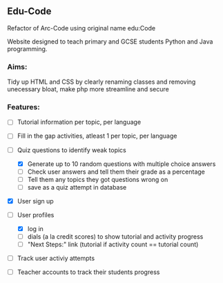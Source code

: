 ## Edu-Code

Refactor of Arc-Code using original name edu:Code

Website designed to teach primary and GCSE students Python and Java programming.

### Aims: 
Tidy up HTML and CSS by clearly renaming classes and removing unecessary bloat, make php more streamline and secure

### Features:
  - [ ] Tutorial information per topic, per language
  - [ ] Fill in the gap activities, atleast 1 per topic, per language
  - [ ] Quiz questions to identify weak topics
    - [x] Generate up to 10 random questions with multiple choice answers
    - [ ] Check user answers and tell them their grade as a percentage
    - [ ] Tell them any topics they got questions wrong on
    - [ ] save as a quiz attempt in database
  - [x] User sign up
  - [ ] User profiles
    - [x] log in 
    - [ ] dials (a la credit scores) to show tutorial and activity progress
    - [ ] "Next Steps:" link (tutorial if activity count == tutorial count)
  - [ ] Track user activiy attempts
  - [ ] Teacher accounts to track their students progress


